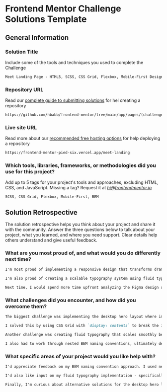 # Frontend Mentor Challenge Solutions Template

## General Information

### Solution Title

Include some of the tools and techniques you used to complete the Challenge

```markdown
Meet Landing Page - HTML5, SCSS, CSS Grid, Flexbox, Mobile-First Design
```

### Repository URL

Read our [complete guide to submitting solutions](https://medium.com/frontend-mentor/a-complete-guide-to-submitting-solutions-on-frontend-mentor-ac6384162248) for hel creating a repository

```markdown
https://github.com/hbabb/frontend-mentor/tree/main/app/pages/(challenge-08)
```

### Live site URL

Read more about our [recommended free hosting options](https://medium.com/frontend-mentor/frontend-mentor-trusted-hosting-providers-bf000dfebe) for help deploying a repository

```markdown
https://frontend-mentor-pied-six.vercel.app/meet-landing
```

### Which tools, libraries, frameworks, or methodologies did you use for this project?

Add up to 5 tags for your project's tools and approaches, excluding HTML, CSS, and JavaScript. Missing a tag? Request it at <u>[_hi@frontendmentor.io_](mailto:hi@frontendmentor.io)</u>

```markdown
SCSS, CSS Grid, Flexbox, Mobile-First, BEM
```

## Solution Retrospective

The solution retrospective helps you think about your project and share it with the community. Answer the three questions below to talk about your project, what you learned, and where you need support. Clear details help others understand and give useful feedback.

### What are you most proud of, and what would you do differently next time?

```markdown
I'm most proud of implementing a responsive design that transforms dramatically between mobile and desktop layouts. The hero section switches from a stacked mobile layout to a three-column desktop grid where the text content sits between two hero images that extend beyond the viewport edges. I successfully used CSS Grid with `display: contents` to restructure the layout without changing the HTML structure.

I'm also proud of creating a scalable typography system using fluid type with clamp() functions, and implementing a nested BEM methodology that mirrors the HTML structure for better maintainability. I used a neat little tool recommended by `Coder Coder Builds` called ["The Clamp Calculator"](https://royalfig.github.io/fluid-typography-calculator/)

Next time, I would spend more time upfront analyzing the Figma design specifications to better understand spacing and positioning requirements before jumping into code. I would also document my BEM naming conventions more clearly from the start.
```

### What challenges did you encounter, and how did you overcome them?

```markdown
The biggest challenge was implementing the desktop hero layout where images needed to extend beyond the viewport while keeping the design fully responsive. Initially, I struggled with how to position the images without using fixed widths or transforms that would break responsiveness.

I solved this by using CSS Grid with `display: contents` to break the image container and position images in separate grid columns, then using negative margins based on the exact Figma spacing values to pull the images beyond their grid areas.

Another challenge was creating fluid typography that scales smoothly between breakpoints. I learned how to properly use clamp() with calculated viewport-based values rather than static rem units for the preferred value.

I also had to work through nested BEM naming conventions, ultimately deciding to use a structure like `content__info__tagline` that mirrors the HTML nesting rather than the traditional flat BEM approach.
```

### What specific areas of your project would you like help with?

```markdown
I'd appreciate feedback on my BEM naming convention approach. I used nested structures like `content__info__title__tagline` that mirror the HTML hierarchy rather than the traditional flat `block__element` pattern. While this feels more intuitive and maintainable, I'd like to know if this deviates too much from BEM best practices.

I'd also like input on my fluid typography implementation - specifically whether my clamp() calculations are optimal for smooth scaling between breakpoints, and if there are better approaches for creating responsive type scales.

Finally, I'm curious about alternative solutions for the desktop hero layout. While my CSS Grid + negative margins approach works, I wonder if there are more elegant or performant ways to achieve images that extend beyond viewport edges while maintaining full responsiveness.
```
